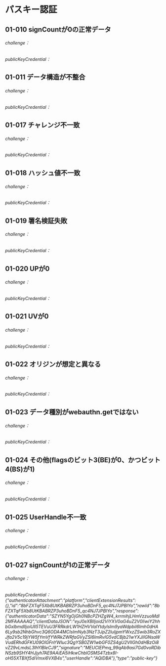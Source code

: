 # パスキー認証

## 01-010 signCountが0の正常データ
###### challenge：
###### publicKeyCredential：

## 01-011 データ構造が不整合
###### challenge：
###### publicKeyCredential：

## 01-017 チャレンジ不一致
###### challenge：
###### publicKeyCredential：

## 01-018 ハッシュ値不一致
###### challenge：
###### publicKeyCredential：

## 01-019 署名検証失敗
###### challenge：
###### publicKeyCredential：

## 01-020 UPが0
###### challenge：
###### publicKeyCredential：

## 01-021 UVが0
###### challenge：
###### publicKeyCredential：

## 01-022 オリジンが想定と異なる
###### challenge：
###### publicKeyCredential：

## 01-023 データ種別がwebauthn.getではない
###### challenge：
###### publicKeyCredential：

## 01-024 その他(flagsのビット3(BE)が0、かつビット4(BS)が1)
###### challenge：
###### publicKeyCredential：

## 01-025 UserHandle不一致
###### challenge：
###### publicKeyCredential：

## 01-027 signCountが1の正常データ
###### challenge：
###### publicKeyCredential：{"authenticatorAttachment":"platform","clientExtensionResults":{},"id":"8bFZXTqF5Xb8UtKBABRZP3uhoBDnF5_qc4NJ7JPBlYo","rawId":"8bFZXTqF5Xb8UtKBABRZP3uhoBDnF5_qc4NJ7JPBlYo","response":{"authenticatorData":"SZYN5YgOjGh0NBcPZHZgW4_krrmihjLHmVzzuoMdl2MFAAAAAQ","clientDataJSON":"eyJ0eXBlIjoid2ViYXV0aG4uZ2V0IiwiY2hhbGxlbmdlIjoiUll5TEVuU3FRRkdrLW1HZHVValYtdyIsIm9yaWdpbiI6Imh0dHA6Ly9sb2NhbGhvc3Q6ODA4MCIsImNyb3NzT3JpZ2luIjpmYWxzZSwib3RoZXJfa2V5c19jYW5fYmVfYWRkZWRfaGVyZSI6ImRvIG5vdCBjb21wYXJlIGNsaWVudERhdGFKU09OIGFnYWluc3QgYSB0ZW1wbGF0ZS4gU2VlIGh0dHBzOi8vZ29vLmdsL3lhYlBleCJ9","signature":"MEUCIEPmq_99qAb9asi7Gd0voRDibNSzb9SHY4HJjyh7AE9AAiEA5iHkwChblOSMS4Tzbx8I-oH55XTBXf5diVmxi6VXB4s","userHandle":"AQIDBA"},"type":"public-key"}

